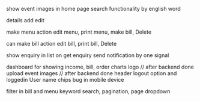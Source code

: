 <!------------ Client side ----------->

show event images in home page
search functionality by english word

<!------------ Admin side ----------->
<!-- DONE -->

details add edit

<!-- MENU -->

make menu
action
edit menu, print menu, make bill, Delete

<!-- BILL -->

can make bill
action
edit bill, print bill, Delete

<!-- ENQUIRY -->

show enquiry in list
on get enquiry send notification by one signal

<!-- LAST -->

dashboard for showing income, bill, order charts
logo // after backend done
upload event images // after backend done
header logout option and loggedin User name
chips bug in mobile device

<!-- GOPI -->

filter in bill and menu
keyword search, pagination, page dropdown

